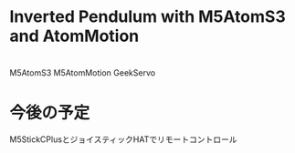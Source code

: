 # Inverted Pendulum with M5AtomS3 and AtomMotion

# 

M5AtomS3
M5AtomMotion
GeekServo

# 今後の予定
M5StickCPlusとジョイスティックHATでリモートコントロール